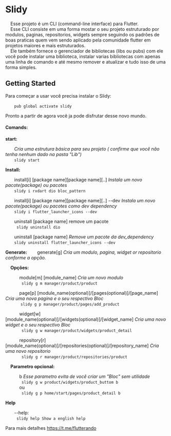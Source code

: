 # Slidy

&nbsp;&nbsp;&nbsp;&nbsp;Esse projeto é um CLI (command-line interface) para Flutter.<br>
&nbsp;&nbsp;&nbsp;&nbsp;Esse CLI consiste em uma forma mostar o seu projeto estruturado por modulos, paginas, repositorios, widgets sempre seguindo os padrões de boas praticas quem vem sendo aplicado pela comunidade flutter em projetos maiores e mais estruturados.<br>
&nbsp;&nbsp;&nbsp;&nbsp;Ele também fornece o gerenciador de bibliotecas (libs ou pubs) com ele você pode instalar uma biblioteca, instalar varias bibliotecas com apenas uma linha de comando e até mesmo remover e atualizar e tudo isso de uma forma simples.

## Getting Started

Para começar a usar você precisa instalar o Slidy:

&nbsp;&nbsp;&nbsp;&nbsp;&nbsp;&nbsp;&nbsp;`pub global activate slidy`

Pronto a partir de agora você ja pode disfrutar desse novo mundo.

#### Comands:    
  **start:**   
     
     
&nbsp;&nbsp;&nbsp;&nbsp;&nbsp;&nbsp;&nbsp;*Cria uma estrutura básica para seu projeto ( confirme que você não tenha nenhum dado na pasta "Lib")*<br/>
         &nbsp;&nbsp;&nbsp;&nbsp;&nbsp;&nbsp;&nbsp;` slidy start `

**Install:**

&nbsp;&nbsp;&nbsp;&nbsp;&nbsp;&nbsp;&nbsp;install[i] [package name][package name][..] 	*Instala um novo pacote(package) ou pacotes*<br/>
        &nbsp;&nbsp;&nbsp;&nbsp;&nbsp;&nbsp;&nbsp;` slidy i rxdart dio bloc_pattern `

&nbsp;&nbsp;&nbsp;&nbsp;&nbsp;&nbsp;&nbsp;install[i] [package name][package name][..] --dev *Instala um novo pacote(package) ou pacotes como dev dependency*<br/>
        &nbsp;&nbsp;&nbsp;&nbsp;&nbsp;&nbsp;&nbsp;` slidy i flutter_launcher_icons --dev ` 


&nbsp;&nbsp;&nbsp;&nbsp;&nbsp;&nbsp;&nbsp;uninstall [package name]	remove um pacote<br/>
        &nbsp;&nbsp;&nbsp;&nbsp;&nbsp;&nbsp;&nbsp;` slidy uninstall dio` 

&nbsp;&nbsp;&nbsp;&nbsp;&nbsp;&nbsp;&nbsp;uninstall [package name]	*Remove um pacote da dev_dependency*<br/>
         &nbsp;&nbsp;&nbsp;&nbsp;&nbsp;&nbsp;&nbsp;` slidy uninstall flutter_launcher_icons --dev  ` 

**Generate:**
    &nbsp;&nbsp;&nbsp;&nbsp;&nbsp;&nbsp;&nbsp;generate[g] *Cria um modulo, pagina, widget or repositorio conforme a opção.*<br/>
    
&nbsp;&nbsp;&nbsp;&nbsp;**Opções:**<br/>
    
&nbsp;&nbsp;&nbsp;&nbsp;&nbsp;&nbsp;&nbsp;&nbsp;&nbsp;&nbsp;&nbsp;module[m] [module_name] *Cria um novo modulo*<br/>
             &nbsp;&nbsp;&nbsp;&nbsp;&nbsp;&nbsp;&nbsp;&nbsp;&nbsp;&nbsp;&nbsp;` slidy g m manager/product/product` 
            
&nbsp;&nbsp;&nbsp;&nbsp;&nbsp;&nbsp;&nbsp;&nbsp;&nbsp;&nbsp;&nbsp;page[p] [module_name(optional)]/[pages(optional)]/[page_name]	*Cria uma nova pagina e o seu respectivo Bloc*<br/>
&nbsp;&nbsp;&nbsp;&nbsp;&nbsp;&nbsp;&nbsp;&nbsp;&nbsp;&nbsp;&nbsp;             ` slidy g p manager/product/pages/add_product	` 
            
&nbsp;&nbsp;&nbsp;&nbsp;&nbsp;&nbsp;&nbsp;&nbsp;&nbsp;&nbsp;&nbsp;widget[w] [module_name(optional)]/[widgets(optional)]/[widget_name] *Cria uma novo widget e o seu respectivo Bloc*<br/>
             &nbsp;&nbsp;&nbsp;&nbsp;&nbsp;&nbsp;&nbsp;&nbsp;&nbsp;&nbsp;&nbsp;` slidy g w manager/product/widgets/product_detail` 
            
&nbsp;&nbsp;&nbsp;&nbsp;&nbsp;&nbsp;&nbsp;&nbsp;&nbsp;&nbsp;&nbsp;repository[r] [module_name(optional)]/[repositories(optional)]/[repository_name] *Cria uma novo repositorio*<br/>
             &nbsp;&nbsp;&nbsp;&nbsp;&nbsp;&nbsp;&nbsp;&nbsp;&nbsp;&nbsp;&nbsp;` slidy g r manager/product/repositories/product` 
    

&nbsp;&nbsp;&nbsp;&nbsp;**Parametro opcional:**

&nbsp;&nbsp;&nbsp;&nbsp;&nbsp;&nbsp;&nbsp;&nbsp;&nbsp;&nbsp;&nbsp;b  *Esse parametro evita de você criar um "Bloc" sem utilidade*<br/>
        &nbsp;&nbsp;&nbsp;&nbsp;&nbsp;&nbsp;&nbsp;&nbsp;&nbsp;&nbsp;&nbsp;` slidy g w product/widgets/product_buttom b` <br/>
        &nbsp;&nbsp;&nbsp;&nbsp;&nbsp;&nbsp;&nbsp;&nbsp;&nbsp;&nbsp;&nbsp;ou<br/>
        &nbsp;&nbsp;&nbsp;&nbsp;&nbsp;&nbsp;&nbsp;&nbsp;&nbsp;&nbsp;&nbsp;` slidy g p home/start/pages/product_detail b` 

**Help**

&nbsp;&nbsp;&nbsp;&nbsp;&nbsp;&nbsp;&nbsp;--help:<br/>
    &nbsp;&nbsp;&nbsp;&nbsp;&nbsp;&nbsp;&nbsp;` slidy help Show a english help` 

Para mais detalhes https://t.me/flutterando
